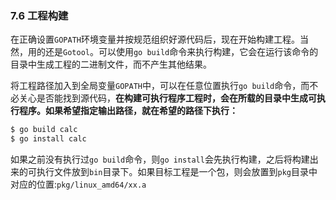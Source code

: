 ### 7.6 工程构建
在正确设置`GOPATH`环境变量并按规范组织好源代码后，现在开始构建工程。当然，用的还是`Gotool`。可以使用`go build`命令来执行构建，它会在运行该命令的目录中生成工程的二进制文件，而不产生其他结果。

将工程路径加入到全局变量`GOPATH`中，可以在任意位置执行`go build`命令，而不必关心是否能找到源代码，**在构建可执行程序工程时，会在所载的目录中生成可执行程序。如果希望指定输出路径，就在希望的路径下执行：**
```bash
$ go build calc
$ go install calc
```
如果之前没有执行过`go build`命令，则`go install`会先执行构建，之后将构建出来的可执行文件放到`bin`目录下。如果目标工程是一个包，则会放置到`pkg`目录中对应的位置:`pkg/linux_amd64/xx.a`